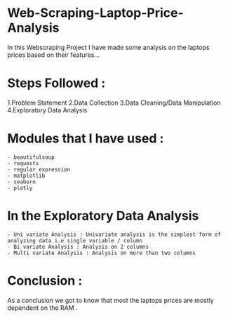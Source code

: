 # Web-Scraping-Laptop-Price-Analysis

In this Webscraping Project I have made some analysis on the laptops prices based on their features...

# Steps Followed : 
  1.Problem Statement
  2.Data Collection 
  3.Data Cleaning/Data Manipulation 
  4.Exploratory Data Analysis

# Modules that I have used :
    - beautifulsoup
    - requests
    - regular expression
    - matplotlib
    - seaborn
    - plotly
    
# In the Exploratory Data Analysis 
    - Uni variate Analysis : Univariate analysis is the simplest form of analyzing data i.e single variable / column
    - Bi variate Analysis : Analysis on 2 columns
    - Multi variate Analysis : Analysis on more than two columns 

# Conclusion :
As a conclusion we got to know that most the laptops prices are mostly dependent on the RAM .
